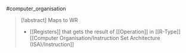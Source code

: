 #computer_organisation 
>[!abstract] Maps to WR
>- [[Registers]] that gets the result of [[Operation]] in [[R-Type]] [[Computer Organisation/Instruction Set Architecture (ISA)/Instruction]]
